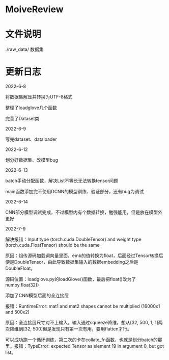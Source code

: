# MoiveReview

# 文件说明

./raw_data/ 数据集

# 更新日志

2022-6-8

将数据集解压并转换为UTF-8格式

整理了loadglove几个函数

完善了Dataset类

2022-6-9

写完dataset、dataloader

2022-6-12

划分好数据集、改模型bug

2022-6-13

batch手动分配函数，解决List不等长无法转换tensor问题

main函数添加完不使用DCNN的模型训练、验证部分，还有bug为调试

2022-6-14

CNN部分模型调试完成，不过模型内有个数据转换，勉强能用，但是放在模型外更好

2022-7-9

解决报错：Input type (torch.cuda.DoubleTensor) and weight type (torch.cuda.FloatTensor) should be the same

原因：祖传源码加载词向量里面，emb的值转换为float，后面经过Tensor转换后便是DoubleTensor，由此导致数据集输入的数据embedding之后是DoubleFloat。

源码位置：loadglove.py的loadGlove()函数，最后把float()改为了numpy.float32()



添加了CNN模型后面的全连接层

报错：RuntimeError: mat1 and mat2 shapes cannot be multiplied (16000x1 and 500x2)

原因：全连接层尺寸对不上输入。输入通过squeeze降维，想从[32, 500, 1, 1]两次降维到[32, 500]但是发现只有第一次有用，要用flatten才行。



可以成功跑一个循环训练，第二次的卡在collate_fn函数，也就是划分batch的那里。报错：TypeError: expected Tensor as element 19 in argument 0, but got list。

